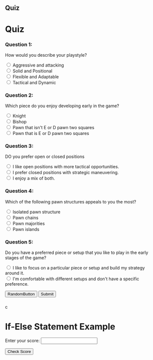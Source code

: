 
## Quiz

<!DOCTYPE html>
<html>
<head>
  <title>Quiz</title>
  <style>
    .question {
      margin-bottom: 10px;
    }
  </style>
</head>
<body>
  <h1>Quiz</h1>
  
  <div class="question">
    <h3>Question 1:</h3>
    <p>How would you describe your playstyle?</p>
    <form>
      <input type="radio" name="q1" value="30"> Aggressive and attacking <br>
      <input type="radio" name="q1" value="40"> Solid and Positional <br>
      <input type="radio" name="q1" value="20"> Flexible and Adaptable  <br>
      <input type="radio" name="q1" value="10"> Tactical and Dynamic <br>
    </form>
  </div>
  
  <div class="question">
    <h3>Question 2:</h3>
    <p>Which piece do you enjoy developing early in the game?</p>
    <form>
      <input type="radio" name="q2" value="40"> Knight <br>
      <input type="radio" name="q2" value="30"> Bishop <br>
      <input type="radio" name="q2" value="20"> Pawn that isn't E or D pawn two squares <br>
      <input type="radio" name="q2" value="10"> Pawn that is E or D pawn two squares <br>
    </form>
  </div>
  
  <div class="question">
    <h3>Question 3:</h3>
    <p>DO you prefer open or closed positions</p>
    <form>
      <input type="radio" name="q3" value="40"> I like open positions with more tactical opportunities.<br>
      <input type="radio" name="q3" value="30"> I prefer closed positions with strategic maneuvering.<br>
      <input type="radio" name="q3" value="20"> I enjoy a mix of both.<br>
    </form>
  </div>

  <div class="question">
    <h3>Question 4:</h3>
    <p>Which of the following pawn structures appeals to you the most?</p>
    <form>
      <input type="radio" name="q4" value="40"> Isolated pawn structure <br>
      <input type="radio" name="q4" value="30"> Pawn chains <br>
      <input type="radio" name="q4" value="20"> Pawn majorities <br>
      <input type="radio" name="q4" value="10"> Pawn islands <br>
    </form>
  </div>

  <div class="question">
    <h3>Question 5:</h3>
    <p>Do you have a preferred piece or setup that you like to play in the early stages of the game?</p>
    <form>
      <input type="radio" name="q5" value="40"> I like to focus on a particular piece or setup and build my strategy around it.  <br>
      <input type="radio" name="q5" value="30"> I'm comfortable with different setups and don't have a specific preference. <br>
    </form>
  </div>

  <button class = "haha" id = 2> RandomButton </button>
  <button onclick="calculateScore()">Submit</button>
  
  <h3 id="score"></h3>
  
  <script>
    function calculateScore() {
      var score = 0;
      
      var q1Answer = document.querySelector('input[name="q1"]:checked');
      if (q1Answer !== null) {
        score += parseInt(q1Answer.value);
      }
      
      var q2Answer = document.querySelector('input[name="q2"]:checked');
      if (q2Answer !== null) {
        score += parseInt(q2Answer.value);
      }
      
      var q3Answer = document.querySelector('input[name="q3"]:checked');
      if (q3Answer !== null) {
        score += parseInt(q3Answer.value);
      }
      
      var q4Answer = document.querySelector('input[name="q4"]:checked');
      if (q4Answer !== null) {
        score += parseInt(q4Answer.value);
      }
      
      var q5Answer = document.querySelector('input[name="q5"]:checked');
      if (q5Answer !== null) {
        score += parseInt(q5Answer.value);
      }
      
      document.getElementById('score').innerHTML = "Total Score: " + score + " points";
      
      var wasteButton = document.getElementByClassName('haha')
      wasteButton.id = score
    }
  </script>
</body>
</html> 

<html>
<head>c
  <title>If-Else Statement Example</title>
  <script>
    function checkScore() {
      // Get the score value from the input field
      var score = document.getElementByClassName("haha").id;
      // Get the button elements
      var button1 = document.getElementById("button1");
      button1.textContent = 'Ruy Lopez';
      const link = document.createElement('a');
      link.href = '/Chess_Openings/RuyLopez.html';
      link.appendChild(button);
      document.body.appendChild(link);
      //Second Button
      var button2 = document.getElementById("button2");
      button2.textContent = 'London';
      const link = document.createElement('a');
      link.href = '/Chess_Openings/London.html';
      link.appendChild(button);
      document.body.appendChild(link);
      //Second Button
      var button3 = document.getElementById("button3");
      button3.textContent = 'Kings Gambit';
      const link = document.createElement('a');
      link.href = '/Chess_Openings/KingsGambit.html';
      link.appendChild(button);
      document.body.appendChild(link);
      //Second Button
      var button4 = document.getElementById("button4");
      button4.textContent = 'Vienna';
      const link = document.createElement('a');
      link.href = '/Chess_Openings/Vienna.html';
      link.appendChild(button);
      document.body.appendChild(link);
      //Second Button
      var button5 = document.getElementById("button5");
      button5.textContent = 'Scotch';
      const link = document.createElement('a');
      link.href = '/Chess_Openings/Scotch.html';
      link.appendChild(button);
      document.body.appendChild(link);
      //Second Button
      // Reset the button styles
      button1.style.display = "none";
      button2.style.display = "none";
      button3.style.display = "none";
      button4.style.display = "none";
      button5.style.display = "none";
      // Check the score range and show the corresponding button
      if (score >= 90) {
        button1.style.display = "block";
      } else if (score >= 80) {
        button2.style.display = "block";
      } else if (score >= 70) {
        button3.style.display = "block";
      } else if (score >= 60) {
        button4.style.display = "block";
      } else {
        button5.style.display = "block";
      }
    }
  </script>
</head>
<body>
  <h1>If-Else Statement Example</h1>

  <label for="score">Enter your score:</label>
  <input type="number" id="score">

  <button id="button1" style="display: none;">Button 1</button>
  <button id="button2" style="display: none;">Button 2</button>
  <button id="button3" style="display: none;">Button 3</button>
  <button id="button4" style="display: none;">Button 4</button>
  <button id="button5" style="display: none;">Button 5</button>

  <button onclick="checkScore()">Check Score</button>
</body>
</html>

